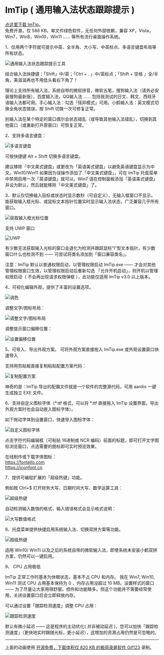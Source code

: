 # ImTip ( 通用输入法状态跟踪提示 )
 
<a href="https://imtip.aardio.com/update/ImTip.7z">点这里下载 ImTip</a>。   
免费开源，仅 588 KB。单文件绿色软件，无任何外部依赖，兼容 XP，Vista，Win7，Win8，Win10，Win11 …… 等所有流行桌面操作系统。  

1、仅用两个字符就可提示中英、全半角、大小写、中英标点、多语言键盘布局等所有状态。

![通用输入法状态跟踪提示工具](./screenshots/imtip.gif)

结合输入法快捷键：「Shift」中/英；「Ctrl + . 」中/英标点；「Shift + 空格 」全/半角，美滋滋再也不用低头看右下角了！     

理论上支持所有输入法，系统自带的微软拼音，微软五笔，搜狗输入法（请务必安装搜狗最新版），百度输入法，QQ输入法 …… 包括我测试的日文、韩文、西班牙语输入法都可用。手心输入法：勾选「怪异模式」可用。小鹤输入法：英文模式切换全角状态错误，按 Shift 切换一次可修复正常。  

别输入法在某个特定的窗口偶尔会状态错乱（或导致其他输入法错乱），切换到其他窗口（或重新打开原窗口）可恢复正常。  

2、支持多语言键盘：

![多语言键盘](./screenshots/layout.gif)

可按快捷键 Alt + Shift 切换多语言键盘。  

建议移除「中文美式键盘」或更改为「英语美式键盘」以避免英语键盘显示为中文。Win10/Win11 如果因为误操作添加了「中文美式键盘」，可在 ImTip 托盘菜单中禁用启用一次「英语键盘」就可以。Win7 请在控制面板添加「英语美式键盘」并设为默认，然后就能移除「中文美式键盘」了。  

3、默认仅切换输入目标或状态时显示数秒（可自定义），无输入框窗口不显示。  
能获取输入框光标、或鼠标文本指针位置实时显示输入法状态，广泛兼容几乎所有窗口。  

![获取输入框光标位置](./screenshots/web.gif)

支持 UWP 窗口

![UWP](./screenshots/uwp.gif)

有少数无法获取输入光标的窗口会退化为检测并跟踪鼠标“I”型文本指针，有少数窗口什么也检测不到 —— 可尝试将类名添加到「窗口兼容类名」。  

注意：ImTip 默认以普通权限启动，以管理权限启动 ImTip.exe —— 才会对其他管理权限窗口生效，以管理权限启动后重新勾选 「允许开机启动」，则开机以管理权限启动（ 不会再出现请求权限弹框 ），此功能仅适用 ImTip v3.0 以上版本。    

4、可视化编辑外观，提供了丰富的设置选项。

![调色](./screenshots/color.gif)

调整文字/图标布局：  

![调整文字/图标布局](./screenshots/padding.gif)

调整提示窗口偏移位置： 

![设置偏移位置](./screenshots/offset.gif)


5、可导入、导出外观方案。
可将外观方案直接拖入 ImTip.exe 或外观设置窗口快速导入

支持用剪贴板直接复制粘贴配置方案代码：

![复制配置方案](./screenshots/copy.gif)

神奇的是：ImTip 导出的配置文件就是一个软件的完整源代码，可用 aardio  一键生成独立 EXE 文件。

6、支持自定义图标字体（*.ttf 格式，可以将 *.ttf 直接拖入 ImTip 设置界面，导出外观方案时也会自动嵌入图标字体）。

如下拖动字体到设置窗口，快速导入图标字体：

![自定义图标字体](./screenshots/iconfont.gif)

点击字符代码编辑框（可粘贴 16进制或 NCR 编码）前面的标题，即可打开文字图标浏览窗口，点选需要的图标即可实时预览效果。

在线制作或下载字体图标：  
https://fontello.com   
https://iconfont.cn  

7、提供可编程扩展的「超级热键」功能。

例如按 Ctrl+$ 打开财务大写、日期时间大写、数学运算工具：

![超级热键](./screenshots/cn.gif)

自动检测输入数值的格式，输入错误格式会显示格式说明：

![大写数值格式](./screenshots/cn-format.gif)

8、托盘菜单提供快捷启用系统输入法、切换双拼方案等功能。

![超级热键](./screenshots/menu.png)

适用 Win10/ Win11 以及之后的系统自带的微软输入法，即使系统未安装小鹤双拼方案，仍然可以一键启用。

9、 CPU 占用极低

ImTip 正常工作时基本为休眠状态，基本不占 CPU 和内存。
我在 Win7, Win10, Win11 测试 CPU 占用基本保持为 0 ，内存占用没超过 10 MB。设置样式的窗口 —— 为了尽量让大家用得舒服，控件和功能略多。但这个功能并不需要经常使用，关闭设置窗口后会立即释放内存。

可以通过设置「跟踪检测速度」调整 CPU 占用：

![跟踪检测速度](./screenshots/cpu.png)

默认有微小延迟 —— 这是程序的主动优化( 并非被动延迟 )，您可以加快「跟踪检测速度」（更快地实时跟随光标，更小延迟），这增加的资源占用仍然是可忽略的。

****

上面的动画使用 [开源免费，下载体积仅 820 KB 的极简录屏软件 Gif123](https://gif123.aardio.com/) 录制。
